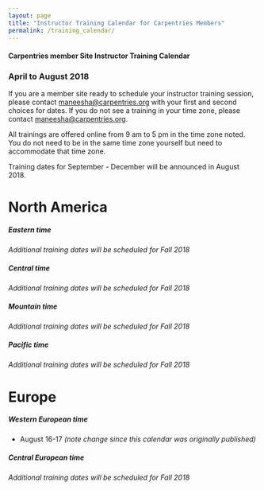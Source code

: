 ```yaml
---
layout: page
title: "Instructor Training Calendar for Carpentries Members"
permalink: /training_calendar/
---
```



#### Carpentries member Site Instructor Training Calendar
###  April to August 2018


If you are a member site ready to schedule your instructor training session, please contact maneesha@carpentries.org with your first and second choices for dates.  If you do not see a training in your time zone, please contact maneesha@carpentries.org.

All trainings are offered online from 9 am to 5 pm in the time zone noted.  You do not need to be in the same time zone yourself but need to accommodate that time zone. 

Training dates for September - December will be announced in August 2018.

# North America

##### Eastern time
*Additional training dates will be scheduled for Fall 2018*

##### Central time
*Additional training dates will be scheduled for Fall 2018*

##### Mountain time
*Additional training dates will be scheduled for Fall 2018*

##### Pacific time
*Additional training dates will be scheduled for Fall 2018*

# Europe

##### Western European time
* August 16-17 *(note change since this calendar was originally published)*

##### Central European time
*Additional training dates will be scheduled for Fall 2018*


